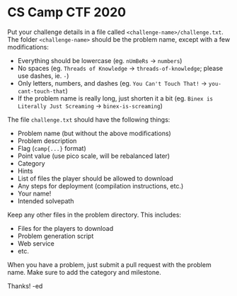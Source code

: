 # CS Camp CTF 2020

Put your challenge details in a file called `<challenge-name>/challenge.txt`.
The folder `<challenge-name>` should be the problem name, except with a few modifications:
* Everything should be lowercase (eg. `nUmBeRs` -> `numbers`)
* No spaces (eg. `Threads of Knowledge` -> `threads-of-knowledge`; please use dashes, ie. `-`)
* Only letters, numbers, and dashes (eg. `You Can't Touch That!` -> `you-cant-touch-that`)
* If the problem name is really long, just shorten it a bit (eg. `Binex is Literally Just Screaming` -> `binex-is-screaming`)

The file `challenge.txt` should have the following things:
* Problem name (but without the above modifications)
* Problem description
* Flag (`camp{...}` format)
* Point value (use pico scale, will be rebalanced later)
* Category
* Hints
* List of files the player should be allowed to download
* Any steps for deployment (compilation instructions, etc.)
* Your name!
* Intended solvepath

Keep any other files in the problem directory.
This includes:
* Files for the players to download
* Problem generation script
* Web service
* etc.

When you have a problem, just submit a pull request with the problem name.
Make sure to add the category and milestone.

Thanks! -ed
